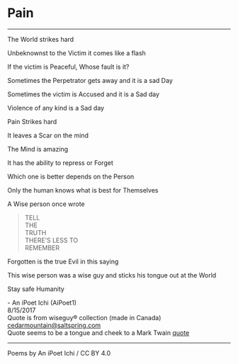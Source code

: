 # Pain
---

The World strikes hard

Unbeknownst to the Victim it comes like a flash

If the victim is Peaceful, Whose fault is it?

Sometimes the Perpetrator gets away and it is a sad Day

Sometimes the victim is Accused and it is a Sad day

Violence of any kind is a Sad day

Pain Strikes hard 

It leaves a Scar on the mind

The Mind is amazing 

It has the ability to repress or Forget

Which one is better depends on the Person

Only the human knows what is best for Themselves

A Wise person once wrote 

> TELL  
> THE  
> TRUTH  
> THERE’S LESS TO  
> REMEMBER  

Forgotten is the true Evil in this saying

This wise person was a wise guy and sticks his tongue out at the World

Stay safe Humanity 

\- An iPoet Ichi (AiPoet1)  
8/15/2017  
Quote is from wiseguy® collection (made in Canada) cedarmountain@saltspring.com  
Quote seems to be a tongue and cheek to a Mark Twain [quote](https://goo.gl/xNLQb1)

---
Poems by An iPoet Ichi / CC BY 4.0
